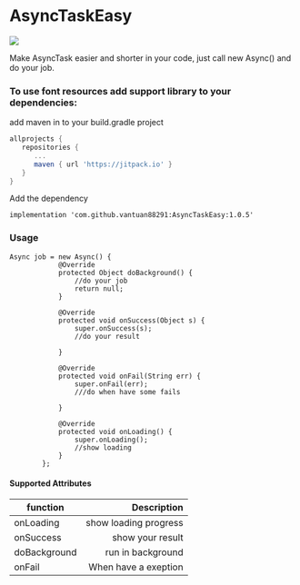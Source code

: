 # AsyncTaskEasy
[![](https://jitpack.io/v/vantuan88291/AsyncTaskEasy.svg)](https://jitpack.io/#vantuan88291/AsyncTaskEasy)

Make AsyncTask easier and shorter in your code, just call new Async() and do your job.
### To use font resources add support library to your dependencies:
add maven in to your build.gradle project

```gradle
allprojects {
   repositories {
      ...
      maven { url 'https://jitpack.io' }
   }
}
```

Add the dependency

`implementation 'com.github.vantuan88291:AsyncTaskEasy:1.0.5'`

### Usage
```
Async job = new Async() {
            @Override
            protected Object doBackground() {
                //do your job
                return null;
            }

            @Override
            protected void onSuccess(Object s) {
                super.onSuccess(s);
                //do your result

            }

            @Override
            protected void onFail(String err) {
                super.onFail(err);
                ///do when have some fails

            }

            @Override
            protected void onLoading() {
                super.onLoading();
                //show loading
            }
        };
```



####  Supported Attributes
 function            | Description  |
| ------------- | -----:|
| onLoading      | show loading progress |
| onSuccess     | show your result |
| doBackground | run in background |
| onFail | When have a exeption |
